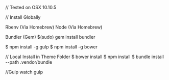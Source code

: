 // Tested on OSX 10.10.5

// Install Globally

Rbenv (Via Homebrew)
Node (Via Homebrew)

Bundler (Gem)
$(sudo) gem install bundler

$ npm install -g gulp
$ npm install -g bower


// Local Install in Theme Folder
$ bower install
$ npm install
$ bundle install --path .vendor/bundle

//Gulp watch
gulp

